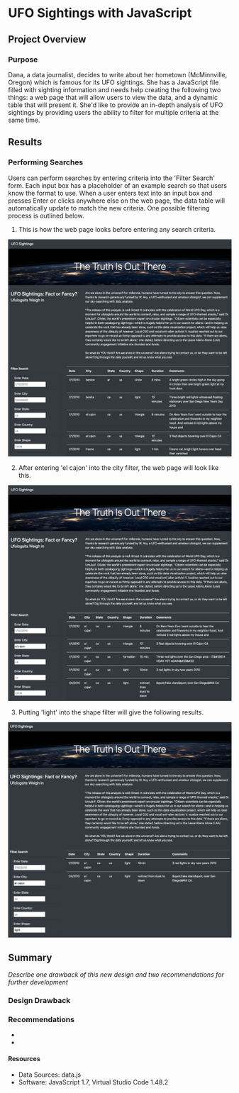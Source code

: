 # UFO Sightings with JavaScript

## Project Overview
### Purpose
Dana, a data journalist, decides to write about her hometown (McMinnville, Oregon) which is famous for its UFO sightings. She has a JavaScript file filled with sighting information and needs help creating the following two things: a web page that will allow users to view the data, and a dynamic table that will present it. She'd like to provide an in-depth analysis of UFO sightings by providing users the ability to filter for multiple criteria at the same time. 

## Results
### Performing Searches
Users can perform searches by entering criteria into the 'Filter Search' form. Each input box has a placeholder of an example search so that users know the format to use. When a user enters text into an input box and presses Enter or clicks anywhere else on the web page, the data table will automatically update to match the new criteria. One possible filtering process is outlined below.

1. This is how the web page looks before entering any search criteria.
<img src='https://github.com/npantfoerder/UFOs/blob/master/static/images/no_filter.png' width=800> 

2. After entering 'el cajon' into the city filter, the web page will look like this.
<img src='https://github.com/npantfoerder/UFOs/blob/master/static/images/city_filter.png' width=800> 

3. Putting 'light' into the shape filter will give the following results.
<img src='https://github.com/npantfoerder/UFOs/blob/master/static/images/city_shape_filter.png' width=800> 

## Summary
*Describe one drawback of this new design and two recommendations for further development*
### Design Drawback

### Recommendations
- 
- 

#### Resources
- Data Sources: data.js
- Software: JavaScript 1.7, Virtual Studio Code 1.48.2

